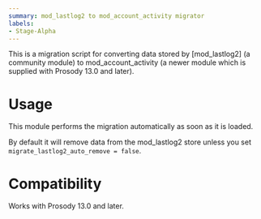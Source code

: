 ```yaml
---
summary: mod_lastlog2 to mod_account_activity migrator
labels:
- Stage-Alpha
---
```



This is a migration script for converting data stored by [mod_lastlog2] (a
community module) to mod_account_activity (a newer module which is supplied
with Prosody 13.0 and later).

# Usage

This module performs the migration automatically as soon as it is loaded.

By default it will remove data from the mod_lastlog2 store unless you set
`migrate_lastlog2_auto_remove = false`.

# Compatibility

Works with Prosody 13.0 and later.
